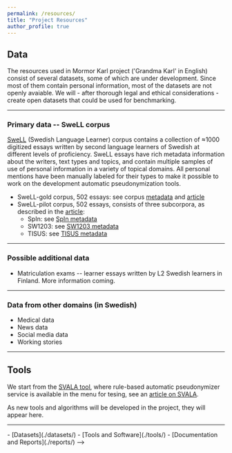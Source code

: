 ```yaml
---
permalink: /resources/
title: "Project Resources"
author_profile: true
---
```


## Data
The resources used in Mormor Karl project ('Grandma Karl' in English) consist of several datasets, some of which are under development. Since most of them contain personal information, most of the datasets are not openly avaiable. We will - after thorough legal and ethical considerations - create open datasets that could be used for benchmarking.

------

### Primary data -- SweLL corpus

[SweLL](https://spraakbanken.gu.se/en/projects/swell/swell4users) (Swedish Language Learner) corpus contains a collection of ≈1000 digitized essays written by second language learners of Swedish at different levels of proficiency. SweLL essays have rich metadata information about the writers, text types and topics, and contain multiple samples of use of personal information in a variety of topical domains. All personal mentions have been manually labeled for their types to make it possible to work on the development  automatic pseudonymization tools.

* SweLL-gold corpus, 502 essays: see corpus [metadata](https://spraakbanken.github.io/swell-release-v1/Metadata-SweLL) and [article](https://nejlt.ep.liu.se/article/view/1374) 
* SweLL-pilot corpus, 502 essays, consists of three subcorpora, as described in the [article](http://arxiv.org/pdf/1604.06583v1.pdf):
    - SpIn: see  [SpIn metadata](https://spraakbanken.github.io/swell-release-v1/Metadata-SpIn)
    - SW1203: see [SW1203 metadata](https://spraakbanken.github.io/swell-release-v1/Metadata-SW1203)
    - TISUS: see [TISUS metadata](https://spraakbanken.github.io/swell-release-v1/Metadata-TISUS) 

------

### Possible additional data 

* Matriculation exams -- learner essays written by L2 Swedish learners in Finland. More information coming.

------

### Data from other domains (in Swedish)

* Medical data 
* News data <!-- Hercules -->
* Social media data
* Working stories <!-- Leif-Jöran -->

<!--## Data in other languages -->

------

## Tools

We start from the [SVALA tool](https://spraakbanken.gu.se/swell/dev/), where rule-based automatic pseudonymizer service is available in the menu for tesing, see an [article on SVALA](http://www.ep.liu.se/ecp/159/023/ecp18159023.pdf).

As new tools and algorithms will be developed in the project, they will appear here. 

------

<!-- We have released several datasets, tools, and documents as part Mormor Karl project. Here you can find them:-->

<!-->
- [Datasets](./datasets/)
- [Tools and Software](./tools/)
- [Documentation and Reports](./reports/)
-->
